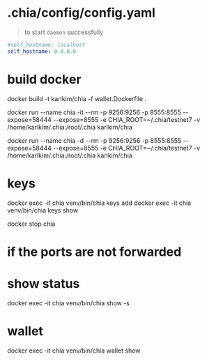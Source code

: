 # .chia/config/config.yaml
> to start `daemon` successfully
```yaml
#self_hostname: localhost
self_hostname: 0.0.0.0
```

# build docker
docker build -t karlkim/chia -f wallet.Dockerfile .


docker run --name chia -it --rm -p 9256:9256 -p 8555:8555 --expose=58444 --expose=8555 -e CHIA_ROOT=~/.chia/testnet7 -v /home/karlkim/.chia:/root/.chia karlkim/chia

docker run --name chia -d --rm -p 9256:9256 -p 8555:8555 --expose=58444 --expose=8555 -e CHIA_ROOT=~/.chia/testnet7 -v /home/karlkim/.chia:/root/.chia karlkim/chia

# keys
docker exec -it chia venv/bin/chia keys add
docker exec -it chia venv/bin/chia keys show

docker stop chia

# if the ports are not forwarded
# show status
docker exec -it chia venv/bin/chia show -s

# wallet
docker exec -it chia venv/bin/chia wallet show

